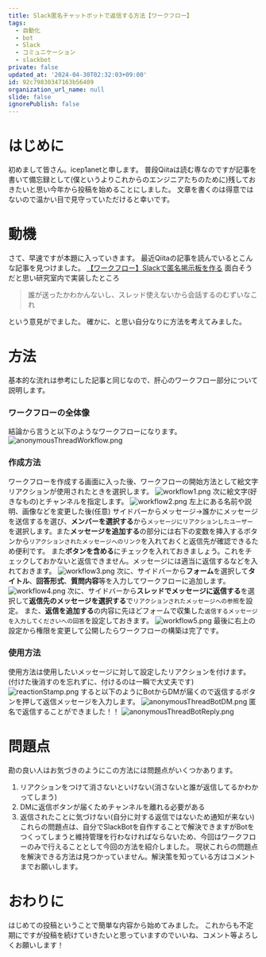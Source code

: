 ```yaml
---
title: Slack匿名チャットボットで返信する方法【ワークフロー】
tags:
  - 自動化
  - bot
  - Slack
  - コミュニケーション
  - slackbot
private: false
updated_at: '2024-04-30T02:32:03+09:00'
id: 92c79830347163b56409
organization_url_name: null
slide: false
ignorePublish: false
---
```

# はじめに
初めまして皆さん。icep1anetと申します。
普段Qiitaは読む専なのですが記事を書いて備忘録として(僕というよりこれからのエンジニアたちのために)残しておきたいと思い今年から投稿を始めることにしました。
文章を書くのは得意ではないので温かい目で見守っていただけると幸いです。

# 動機
さて、早速ですが本題に入っていきます。
最近Qiitaの記事を読んでいるとこんな記事を見つけました。
[【ワークフロー】Slackで匿名掲示板を作る](https://qiita.com/eiji-noguchi/items/75b7d1b06ed46318f350)
面白そうだと思い研究室内で実装したところ
> 誰が送ったかわかんないし、スレッド使えないから会話するのむずいなこれ

という意見がでました。
確かに、と思い自分なりに方法を考えてみました。

# 方法
基本的な流れは参考にした記事と同じなので、肝心のワークフロー部分について説明します。
### ワークフローの全体像
結論から言うと以下のようなワークフローになります。
![anonymousThreadWorkflow.png](https://qiita-image-store.s3.ap-northeast-1.amazonaws.com/0/3296286/df21acd2-7161-efda-c3e3-9d5a5aff27a1.png)
### 作成方法
ワークフローを作成する画面に入った後、ワークフローの開始方法として絵文字リアクションが使用されたときを選択します。
![workflow1.png](https://qiita-image-store.s3.ap-northeast-1.amazonaws.com/0/3296286/d5fd94fe-e07b-c7ac-7267-d494098ea45f.png)
次に絵文字(好きなもの)とチャンネルを指定します。
![workflow2.png](https://qiita-image-store.s3.ap-northeast-1.amazonaws.com/0/3296286/d5f8f7e9-5ac3-7531-73f3-6f36ba626493.png)
左上にある名前や説明、画像などを変更した後(任意)
サイドバーからメッセージ→誰かにメッセージを送信するを選び、**メンバーを選択する**から`メッセージにリアクションしたユーザー`を選択します。また**メッセージを追加する**の部分には右下の変数を挿入するボタンから`リアクションされたメッセージへのリンク`を入れておくと返信先が確認できるため便利です。
また**ボタンを含める**にチェックを入れておきましょう。これをチェックしておかないと返信できません。メッセージには適当に返信するなどを入れておきます。
![workflow3.png](https://qiita-image-store.s3.ap-northeast-1.amazonaws.com/0/3296286/48b88731-5815-9346-50a7-da8a6a53e9b1.png)
次に、サイドバーから**フォーム**を選択して**タイトル**、**回答形式**、**質問内容**等を入力してワークフローに追加します。
![workflow4.png](https://qiita-image-store.s3.ap-northeast-1.amazonaws.com/0/3296286/f5f18771-b0dd-b30b-392d-2ec70c52dfbf.png)
次に、サイドバーから**スレッドでメッセージに返信する**を選択して**返信先のメッセージを選択する**で`リアクションされたメッセージへの参照`を設定。
また、**返信を追加する**の内容に先ほどフォームで収集した`返信するメッセージを入力してくださいへの回答`を設定しておきます。
![workflow5.png](https://qiita-image-store.s3.ap-northeast-1.amazonaws.com/0/3296286/2393b149-9062-5e66-726f-be6e5f34c916.png)
最後に右上の設定から権限を変更して公開したらワークフローの構築は完了です。

### 使用方法
使用方法は使用したいメッセージに対して設定したリアクションを付けます。(付けた後消すのを忘れずに、付けるのは一瞬で大丈夫です)
![reactionStamp.png](https://qiita-image-store.s3.ap-northeast-1.amazonaws.com/0/3296286/eb295173-93a5-85a2-1c39-5c63f27b5803.png)
すると以下のようにBotからDMが届くので返信するボタンを押して返信メッセージを入力します。
![anonymousThreadBotDM.png](https://qiita-image-store.s3.ap-northeast-1.amazonaws.com/0/3296286/f241fe5a-4e66-aec9-1e3e-e1292e26270a.png)
匿名で返信することができました！！
![anonymousThreadBotReply.png](https://qiita-image-store.s3.ap-northeast-1.amazonaws.com/0/3296286/e781bcb1-205e-bf85-d3db-9c2c6a8db700.png)

# 問題点
勘の良い人はお気づきのようにこの方法には問題点がいくつかあります。
1. リアクションをつけて消さないといけない(消さないと誰が返信してるかわかってしまう)
2. DMに返信ボタンが届くためチャンネルを離れる必要がある
3. 返信されたことに気づけない(自分に対する返信ではないため通知が来ない)
これらの問題点は、自分でSlackBotを自作することで解決できますがBotをつくってしまうと維持管理を行わなければならないため、今回はワークフローのみで行えることとして今回の方法を紹介しました。
現状これらの問題点を解決できる方法は見つかっていません。解決策を知っている方はコメントまでお願いします。

# おわりに
はじめての投稿ということで簡単な内容から始めてみました。
これからも不定期にですが投稿を続けていきたいと思っていますのでいいね、コメント等よろしくお願いします！
